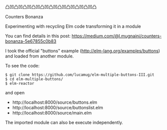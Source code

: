 凸凹凸凹凸凹凸凹凸凹凸凹凸凹凸凹凸凹凸凹凸

Counters Bonanza

Experimenting with recycling Elm code transforming it in a module

You can find details in this post: https://medium.com/@l.mugnaini/counters-bonanza-5e67855c0b83

I took the official "buttons" example (http://elm-lang.org/examples/buttons) and loaded from another module.

To see the code:

    $ git clone https://github.com/lucamug/elm-multiple-buttons-III.git
    $ cd elm-multiple-buttons/
    $ elm-reactor

and open

 - http://localhost:8000/source/buttons.elm
 - http://localhost:8000/source/buttonslist.elm
 - http://localhost:8000/source/main.elm

The imported module can also be execute independently.
